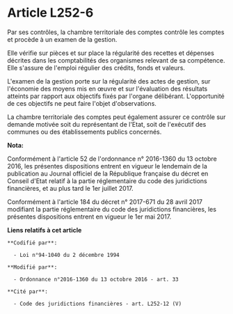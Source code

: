 # Article L252-6

Par ses contrôles, la chambre territoriale des comptes contrôle les comptes et procède à un examen de la gestion. 

Elle vérifie sur pièces et sur place la régularité des recettes et dépenses décrites dans les comptabilités des organismes
relevant de sa compétence. Elle s'assure de l'emploi régulier des crédits, fonds et valeurs.

L'examen de la gestion porte sur la régularité des actes de gestion, sur l'économie des moyens mis en œuvre et sur
l'évaluation des résultats atteints par rapport aux objectifs fixés par l'organe délibérant. L'opportunité de ces objectifs
ne peut faire l'objet d'observations.

La chambre territoriale des comptes peut également assurer ce contrôle sur demande motivée soit du représentant de l'Etat,
soit de l'exécutif des communes ou des établissements publics concernés.

**Nota:**

Conformément à l'article 52 de l'ordonnance n° 2016-1360 du 13 octobre 2016, les présentes dispositions entrent en vigueur le
lendemain de la publication au Journal officiel de la République française du décret en Conseil d'Etat relatif à la partie
réglementaire du code des juridictions financières, et au plus tard le 1er juillet 2017.

Conformément à l'article 184 du décret n° 2017-671 du 28 avril 2017 modifiant la partie réglementaire du code des
juridictions financières, les présentes dispositions entrent en vigueur le 1er mai 2017.

**Liens relatifs à cet article**

	**Codifié par**:

	  - Loi n°94-1040 du 2 décembre 1994

	**Modifié par**:

	  - Ordonnance n°2016-1360 du 13 octobre 2016 - art. 33

	**Cité par**:

	  - Code des juridictions financières - art. L252-12 (V)
